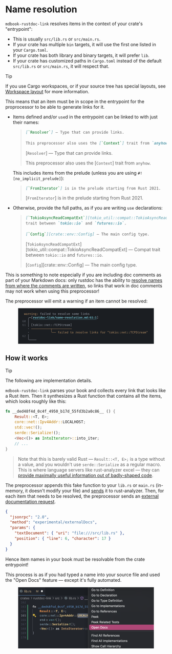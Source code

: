 # Name resolution

`mdbook-rustdoc-link` resolves items in the context of your crate's "entrypoint":

- This is usually `src/lib.rs` or `src/main.rs`.
- If your crate has multiple `bin` targets, it will use the first one listed in your
  `Cargo.toml`.
- If your crate has both library and binary targets, it will prefer `lib`.
- If your crate has customized paths in `Cargo.toml` instead of the default `src/lib.rs`
  or `src/main.rs`, it will respect that.

> [!TIP]
>
> If you use Cargo workspaces, or if your source tree has special layouts, see
> [Workspace layout](workspace-layout.md) for more information.

This means that an item must be in scope in the entrypoint for the proprocessor to be
able to generate links for it.

- Items defined and/or `use`d in the entrypoint can be linked to with just their names:

  > ```md
  > [`Resolver`] — Type that can provide links.
  >
  > This preprocessor also uses the [`Context`] trait from `anyhow`.
  > ```
  >
  > [`Resolver`] — Type that can provide links.
  >
  > This preprocessor also uses the [`Context`] trait from `anyhow`.

  This includes items from the prelude (unless you are using `#![no_implicit_prelude]`):

  > ```md
  > [`FromIterator`] is in the prelude starting from Rust 2021.
  > ```
  >
  > [`FromIterator`] is in the prelude starting from Rust 2021.

- Otherwise, provide the full paths, as if you are writing `use` declarations:

  > ```md
  > [`TokioAsyncReadCompatExt`][tokio_util::compat::TokioAsyncReadCompatExt] — Compat
  > trait between `tokio::io` and `futures::io`.
  >
  > [`Config`][crate::env::Config] — The main config type.
  > ```
  >
  > [`TokioAsyncReadCompatExt`][tokio_util::compat::TokioAsyncReadCompatExt] — Compat
  > trait between `tokio::io` and `futures::io`.
  >
  > [`Config`][crate::env::Config] — The main config type.

This is something to note especially if you are including doc comments as part of your
Markdown docs: only rustdoc has the ability to [resolve names from where the comments
are written][rustdoc-scoping], so links that work in doc comments may not work when
using this preprocessor!

The preprocessor will emit a warning if an item cannot be resolved:

<figure>

![warning emitted when an item cannot be resolved](media/error-reporting.png)

</figure>

## How it works

> [!TIP]
>
> The following are implementation details.

`mdbook-rustdoc-link` parses your book and collects every link that looks like a Rust
item. Then it synthesizes a Rust function that contains all the items, which looks
roughly like this:

```rs
fn __ded48f4d_0c4f_4950_b17d_55fd3b2a0c86__ () {
    Result::<T, E>;
    core::net::Ipv4Addr::LOCALHOST;
    std::vec!();
    serde::Serialize!();
    <Vec<()> as IntoIterator>::into_iter;
    // ...
}
```

> Note that this is barely valid Rust — `Result::<T, E>;` is a type without a value, and
> you wouldn't use `serde::Serialize` as a regular macro. This is where language servers
> like rust-analyzer excel — they can [provide maximally useful information out of
> badly-shaped code][why-lsp].

The preprocessor appends this fake function to your `lib.rs` or `main.rs` (in-memory, it
doesn't modify your file) and [sends][didOpen] it to rust-analyzer. Then, for each item
that needs to be resolved, the preprocessor sends an [external documentation
request][externalDocs].

```json
{
  "jsonrpc": "2.0",
  "method": "experimental/externalDocs",
  "params": {
    "textDocument": { "uri": "file:///src/lib.rs" },
    "position": { "line": 6, "character": 17 }
  }
}
```

Hence item names in your book must be resolvable from the crate entrypoint!

This process is as if you had typed a name into your source file and used the "Open
Docs" feature — except it's fully automated.

<figure id="media-open-docs">
  <img src="media/open-docs.png" alt="the Open Docs option in VS Code">
</figure>
<style>
  @media screen and (min-width: 768px) {
    #media-open-docs {
      height: 250px;
    }
  }
</style>

<!-- prettier-ignore-start -->

[rustdoc-scoping]: https://doc.rust-lang.org/rustdoc/write-documentation/linking-to-items-by-name.html#valid-links
[didOpen]: https://microsoft.github.io/language-server-protocol/specifications/lsp/3.17/specification/#textDocument_didOpen
[why-lsp]: https://matklad.github.io/2022/04/25/why-lsp.html#Alternative-Theory:~:text=a%20language%20server%20must%20analyze%20any%20invalid%20program%20as%20best%20as%20it%20can.%20Working%20with%20incomplete%20and%20invalid%20programs%20is%20the%20first%20complication%20of%20a%20language%20server%20in%20comparison%20to%20a%20compiler.
[externalDocs]: https://rust-analyzer.github.io/book/contributing/lsp-extensions.html#open-external-documentation

<!-- prettier-ignore-end -->
